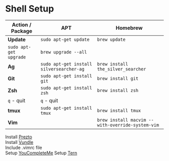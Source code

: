 # Shell Setup

Action / Package | APT | Homebrew
--- | --- | ---
**Update** | `sudo apt-get update` | `brew update`
 | `sudo apt-get upgrade` | `brew upgrade --all`
**Ag** | `sudo apt-get install silversearcher-ag` | `brew install the_silver_searcher`
**Git** | `sudo apt-get install git` | `brew install git`
**Zsh** | `sudo apt-get install zsh` | `brew install zsh`
 | `q` - quit | `q` - quit
**tmux** |`sudo apt-get install tmux` | `brew install tmux`
**Vim** | | `brew install macvim --with-override-system-vim`

Install [Prezto]  
Install [Vundle]  
Include .vimrc file  
Setup [YouCompleteMe]
Setup [Tern]

   [Prezto]: https://github.com/sorin-ionescu/prezto
   [Vundle]: https://github.com/VundleVim/Vundle.vim
   [YouCompleteMe]: https://github.com/Valloric/YouCompleteMe
   [Tern]: https://github.com/ternjs/tern_for_vim